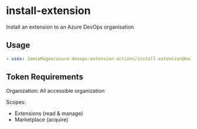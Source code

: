 # install-extension

Install an extension to an Azure DevOps organisation

## Usage

```yml
- uses: JamieMagee/azure-devops-extension-actions/install-extension@main
```

## Token Requirements

Organization: All accessible organization

Scopes:
- Extensions (read & manage)
- Marketplace (acquire)
